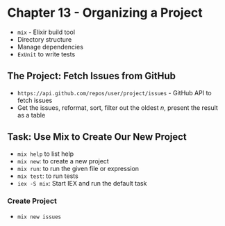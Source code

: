 # Chapter 13 - Organizing a Project

* `mix` - Elixir build tool
* Directory structure
* Manage dependencies
* `ExUnit` to write tests

## The Project: Fetch Issues from GitHub

* `https://api.github.com/repos/user/project/issues` - GitHub API to fetch issues
* Get the issues, reformat, sort, filter out the oldest *n*, present the result as a table


## Task: Use Mix to Create Our New Project

* `mix help` to list help
* `mix new`: to create a new project
* `mix run`: to run the given file or expression
* `mix test`: to run tests
* `iex -S mix`: Start IEX and run the default task

### Create Project
* `mix new issues` 